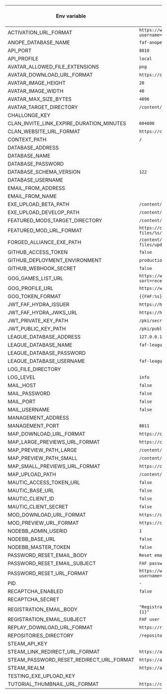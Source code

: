 | Env variable  | Default value | Optional if env is defined | Default value (local) |
| ---- | ---- | ---- | ---- |
| ACTIVATION_URL_FORMAT | `https://www.${FAF_DOMAIN}/account/activate?username=%s&token=%s` | `FAF_DOMAIN` | `http://localhost:8020/account/activate?username=%s&token=%s` |
| ANOPE_DATABASE_NAME | `faf-anope` |  |  |
| API_PORT | `8010` |  |  |
| API_PROFILE | `local` |  |  |
| AVATAR_ALLOWED_FILE_EXTENSIONS | `png` |  | `png` |
| AVATAR_DOWNLOAD_URL_FORMAT | `https://content.${FAF_DOMAIN}/faf/avatars/%s` | `FAF_DOMAIN` | `https://content.test.faforever.com/faf/avatars/%s` |
| AVATAR_IMAGE_HEIGHT | `20` |  |  |
| AVATAR_IMAGE_WIDTH | `40` |  |  |
| AVATAR_MAX_SIZE_BYTES | `4096` |  |  |
| AVATAR_TARGET_DIRECTORY | `/content/avatars` |  | `build/cache/avatars` |
| CHALLONGE_KEY |  |  |  |
| CLAN_INVITE_LINK_EXPIRE_DURATION_MINUTES | `604800` |  |  |
| CLAN_WEBSITE_URL_FORMAT | `https://clans.${FAF_DOMAIN}/clan/%s` | `FAF_DOMAIN` | `http://clans.test.faforever.com/clan/%s` |
| CONTEXT_PATH | `/` |  |  |
| DATABASE_ADDRESS |  |  | `127.0.0.1` |
| DATABASE_NAME |  |  | `faf` |
| DATABASE_PASSWORD |  |  | `banana` |
| DATABASE_SCHEMA_VERSION | `122` |  |  |
| DATABASE_USERNAME |  |  | `faf-java-api` |
| EMAIL_FROM_ADDRESS |  |  | `faf@example.com` |
| EMAIL_FROM_NAME |  |  | `FAForever` |
| EXE_UPLOAD_BETA_PATH | `/content/legacy-featured-mod-files/updates_fafbeta_files` |  | `build/exe/beta` |
| EXE_UPLOAD_DEVELOP_PATH | `/content/legacy-featured-mod-files/updates_fafdevelop_files` |  | `build/exe/develop` |
| FEATURED_MODS_TARGET_DIRECTORY | `/content/legacy-featured-mod-files` |  | `build/cache/deployment` |
| FEATURED_MOD_URL_FORMAT | `https://content.${FAF_DOMAIN}/legacy-featured-mod-files/%s/%s` | `FAF_DOMAIN` | `https://content.test.faforever.com/faf/updaterNew/%s/%s` |
| FORGED_ALLIANCE_EXE_PATH | `/content/legacy-featured-mod-files/updates_faf_files/ForgedAlliance.exe` |  |  |
| GITHUB_ACCESS_TOKEN | `false` |  |  |
| GITHUB_DEPLOYMENT_ENVIRONMENT | `production` |  | `development` |
| GITHUB_WEBHOOK_SECRET | `false` |  |  |
| GOG_GAMES_LIST_URL | `https://www.gog.com/u/%s/games/stats?sort=recent_playtime&order=desc&page=%d` |  |  |
| GOG_PROFILE_URL | `https://www.gog.com/u/%s` |  |  |
| GOG_TOKEN_FORMAT | `{{FAF:%s}}` |  |  |
| JWT_FAF_HYDRA_ISSUER | `https://hydra.${FAF_DOMAIN}/` | `FAF_DOMAIN` | `https://hydra.test.faforever.com/` |
| JWT_FAF_HYDRA_JWKS_URL | `https://hydra.${FAF_DOMAIN}/.well-known/jwks.json` | `FAF_DOMAIN` | `https://hydra.test.faforever.com/.well-known/jwks.json` |
| JWT_PRIVATE_KEY_PATH | `/pki/secret.key` |  | `test-pki-private.key` |
| JWT_PUBLIC_KEY_PATH | `/pki/public.key` |  | `test-pki-public.key` |
| LEAGUE_DATABASE_ADDRESS | `127.0.0.1` |  | `127.0.0.1` |
| LEAGUE_DATABASE_NAME | `faf-league` |  | `faf-league` |
| LEAGUE_DATABASE_PASSWORD |  |  | `banana` |
| LEAGUE_DATABASE_USERNAME | `faf-league-service` |  | `faf-league-service` |
| LOG_FILE_DIRECTORY |  |  |  |
| LOG_LEVEL | `info` |  |  |
| MAIL_HOST | `false` |  |  |
| MAIL_PASSWORD | `false` |  |  |
| MAIL_PORT | `false` |  |  |
| MAIL_USERNAME | `false` |  |  |
| MANAGEMENT_ADDRESS |  |  |  |
| MANAGEMENT_PORT | `8011` |  |  |
| MAP_DOWNLOAD_URL_FORMAT | `https://content.${FAF_DOMAIN}/maps/%s` | `FAF_DOMAIN` | `https://content.test.faforever.com/maps/%s` |
| MAP_LARGE_PREVIEWS_URL_FORMAT | `https://content.${FAF_DOMAIN}/maps/previews/large/%s` | `FAF_DOMAIN` | `https://content.test.faforever.com/faf/maps/previews/large/%s` |
| MAP_PREVIEW_PATH_LARGE | `/content/maps/previews/large` |  | `build/cache/map_previews/large` |
| MAP_PREVIEW_PATH_SMALL | `/content/maps/previews/small` |  | `build/cache/map_previews/small` |
| MAP_SMALL_PREVIEWS_URL_FORMAT | `https://content.${FAF_DOMAIN}/maps/previews/small/%s` | `FAF_DOMAIN` | `https://content.test.faforever.com/faf/maps/previews/small/%s` |
| MAP_UPLOAD_PATH | `/content/maps` |  | `build/cache/map/maps` |
| MAUTIC_ACCESS_TOKEN_URL | `false` |  |  |
| MAUTIC_BASE_URL | `false` |  |  |
| MAUTIC_CLIENT_ID | `false` |  |  |
| MAUTIC_CLIENT_SECRET | `false` |  |  |
| MOD_DOWNLOAD_URL_FORMAT | `https://content.${FAF_DOMAIN}/mods/%s` | `FAF_DOMAIN` | `https://content.test.faforever.com/faf/vault/mods/%s` |
| MOD_PREVIEW_URL_FORMAT | `https://content.${FAF_DOMAIN}/mods/%s` | `FAF_DOMAIN` | `https://content.test.faforever.com/faf/vault/mods/%s` |
| NODEBB_ADMIN_USERID | `1` |  |  |
| NODEBB_BASE_URL | `false` |  |  |
| NODEBB_MASTER_TOKEN | `false` |  |  |
| PASSWORD_RESET_EMAIL_BODY | `Reset email body for user {0} with reset link {1}` |  | `Reset email body for user {0} with reset link {1}` |
| PASSWORD_RESET_EMAIL_SUBJECT | `FAF password reset` |  | `FAF password reset` |
| PASSWORD_RESET_URL_FORMAT | `https://www.${FAF_DOMAIN}/account/password/confirmReset?username=%s&token=%s` | `FAF_DOMAIN` | `http://localhost:8020/account/password/confirmReset?username=%s&token=%s` |
| PID | `- ` |  |  |
| RECAPTCHA_ENABLED | `false` |  | `false` |
| RECAPTCHA_SECRET |  |  |  |
| REGISTRATION_EMAIL_BODY | `"Registration email body for user {0} with activation link {1}"` |  | `"Registration email body for user {0} with activation link {1}"` |
| REGISTRATION_EMAIL_SUBJECT | `FAF user registration` |  | `FAF user registration` |
| REPLAY_DOWNLOAD_URL_FORMAT | `https://replays.${FAF_DOMAIN}/%s` | `FAF_DOMAIN` | `https://content.test.faforever.com/replays/%s` |
| REPOSITORIES_DIRECTORY | `/repositories` |  | `build/cache/repos` |
| STEAM_API_KEY |  |  | `banana` |
| STEAM_LINK_REDIRECT_URL_FORMAT | `https://api.${FAF_DOMAIN}/users/linkToSteam?token=%s` | `FAF_DOMAIN` | `http://localhost:8010/users/linkToSteam?token=%s` |
| STEAM_PASSWORD_RESET_REDIRECT_URL_FORMAT | `https://api.${FAF_DOMAIN}/users/requestPasswordResetViaSteam` | `FAF_DOMAIN` | `http://localhost:8010/users/requestPasswordResetViaSteam` |
| STEAM_REALM | `https://api.${FAF_DOMAIN}` | `FAF_DOMAIN` | `http://localhost` |
| TESTING_EXE_UPLOAD_KEY |  |  | `banana` |
| TUTORIAL_THUMBNAIL_URL_FORMAT | `https://content.${FAF_DOMAIN}/faf/tutorials/thumbs/%s` | `FAF_DOMAIN` | `https://content.test.faforever.com/faf/tutorials/thumbs/%s` |
